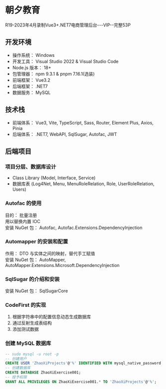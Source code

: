 # 朝夕教育

R19-2023年4月录制Vue3+.NET7电商管理后台---VIP--完整53P

## 开发环境

- 操作系统： Windows
- 开发工具： Visual Studio 2022 & Visual Studio Code
- Node.js 版本： 18+
- 包管理器： npm 9.3.1 & pnpm 7.16.1(选装)
- 前端框架： Vue3.2
- 后端框架： .NET7
- 数据服务： MySQL

## 技术栈

- 前端体系： Vue3, Vite, TypeScript, Sass, Router, Element Plus, Axios, Pinia
- 后端体系： .NET7, WebAPI, SqlSugar, Autofac, JWT

## 后端项目

### 项目分层、数据库设计

- Class Library (Model, Interface, Service)
- 数据库表 (Log4Net, Menu, MenuRoleRelation, Role, UserRoleRelation, Users)

### Autofac 的使用

目的： 批量注册  
用以替换内置 IOC  
安装 NuGet 包： Autofac, Autofac.Extensions.DependencyInjection

### Automapper 的安装和配置

作用： DTO 与实体之间的映射，替代手工赋值  
安装 NuGet 包： AutoMapper, AutoMapper.Extensions.Microsoft.DependencyInjection

### SqlSugar 的介绍和安装

安装 NuGet 包： SqlSugarCore

### CodeFirst 的实现

1. 根据字符串中的配置信息动态生成数据库
2. 通过反射生成表结构
3. 添加测试数据

### 创建 MySQL 数据库

```sql
-- sudo mysql -u root -p
-- 创建用户
CREATE USER 'ZhaoXiProjects'@'%' IDENTIFIED WITH mysql_native_password BY 'P@ssw0rd';
-- 创建数据库
CREATE DATABASE ZhaoXiExercise001;
-- 授予权限
GRANT ALL PRIVILEGES ON ZhaoXiExercise001.* TO 'ZhaoXiProjects'@'%';
```
